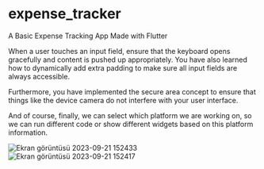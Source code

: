 # expense_tracker

A Basic Expense Tracking App Made with Flutter

When a user touches an input field, ensure that the keyboard opens gracefully and content is pushed up appropriately. You have also learned how to dynamically add extra padding to make sure all input fields are always accessible.

Furthermore, you have implemented the secure area concept to ensure that things like the device camera do not interfere with your user interface.

And of course, finally, we can select which platform we are working on, so we can run different code or show different widgets based on this platform information.

![Ekran görüntüsü 2023-09-21 152433](https://github.com/KaradumanBahri/ExpenseTracker/assets/46449677/e5c01045-72af-4efc-b8e9-a8611694b551)
![Ekran görüntüsü 2023-09-21 152417](https://github.com/KaradumanBahri/ExpenseTracker/assets/46449677/c5cbc9ff-a8ab-4add-8351-7473214c67fc)
